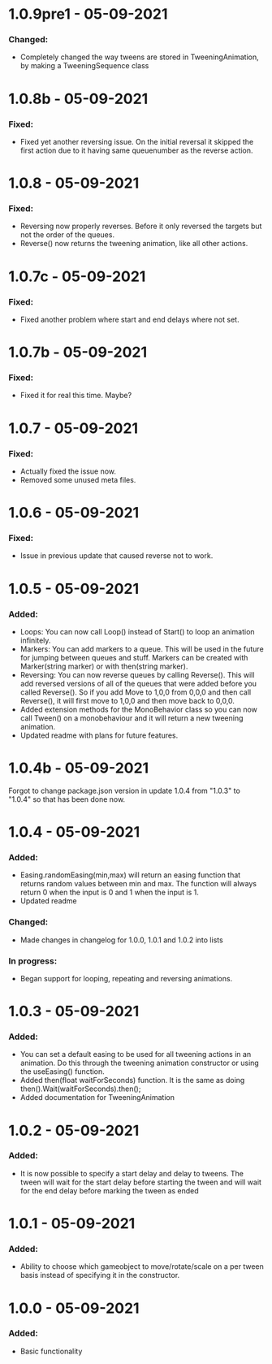 # 1.0.9pre1 - 05-09-2021
### Changed:
- Completely changed the way tweens are stored in TweeningAnimation, by making a TweeningSequence class
# 1.0.8b - 05-09-2021
### Fixed:
- Fixed yet another reversing issue. On the initial reversal it skipped the first action due to it having same queuenumber as the reverse action.
# 1.0.8 - 05-09-2021
### Fixed:
- Reversing now properly reverses. Before it only reversed the targets but not the order of the queues.
- Reverse() now returns the tweening animation, like all other actions.
# 1.0.7c - 05-09-2021
### Fixed:
- Fixed another problem where start and end delays where not set.
# 1.0.7b - 05-09-2021
### Fixed:
- Fixed it for real this time. Maybe?
# 1.0.7 - 05-09-2021
### Fixed:
- Actually fixed the issue now.
- Removed some unused meta files.
# 1.0.6 - 05-09-2021
### Fixed:
- Issue in previous update that caused reverse not to work.
# 1.0.5 - 05-09-2021
### Added:
- Loops: You can now call Loop() instead of Start() to loop an animation infinitely.
- Markers: You can add markers to a queue. This will be used in the future for jumping between queues and stuff. Markers can be created with Marker(string marker) or with then(string marker).
- Reversing: You can now reverse queues by calling Reverse(). This will add reversed versions of all of the queues that were added before you called Reverse(). So if you add Move to 1,0,0 from 0,0,0 and then call Reverse(), it will first move to 1,0,0 and then move back to 0,0,0.
- Added extension methods for the MonoBehavior class so you can now call Tween() on a monobehaviour and it will return a new tweening animation.
- Updated readme with plans for future features.
# 1.0.4b - 05-09-2021
Forgot to change package.json version in update 1.0.4 from "1.0.3" to "1.0.4" so that has been done now.
# 1.0.4 - 05-09-2021
### Added:
- Easing.randomEasing(min,max) will return an easing function that returns random values between min and max. The function will always return 0 when the input is 0 and 1 when the input is 1.
- Updated readme

### Changed:
- Made changes in changelog for 1.0.0, 1.0.1 and 1.0.2 into lists

### In progress:
- Began support for looping, repeating and reversing animations.
# 1.0.3 - 05-09-2021
### Added:
- You can set a default easing to be used for all tweening actions in an animation. Do this through the tweening animation constructor or using the useEasing() function.
- Added then(float waitForSeconds) function. It is the same as doing then().Wait(waitForSeconds).then();
- Added documentation for TweeningAnimation
# 1.0.2 - 05-09-2021
### Added:
- It is now possible to specify a start delay and delay to tweens. The tween will wait for the start delay before starting the tween and will wait for the end delay before marking the tween as ended
# 1.0.1 - 05-09-2021
### Added:
- Ability to choose which gameobject to move/rotate/scale on a per tween basis instead of specifying it in the constructor.
# 1.0.0 - 05-09-2021
### Added:
- Basic functionality